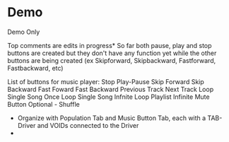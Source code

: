 # Demo

Demo Only

Top comments are edits in progress*
 So far both pause, play and stop buttons are created but they don't have any function yet while the other buttons are being created (ex Skipforward, Skipbackward, Fastforward, Fastbackward, etc)

List of buttons for music player:
    Stop
    Play-Pause
    Skip Forward
    Skip Backward
    Fast Foward
    Fast Backward
    Previous Track
    Next Track
    Loop Single Song Once
    Loop Single Song Infnite
    Loop Playlist Infinite
    Mute Button
    Optional - Shuffle

- Organize with Population Tab and Music Button Tab, each with a TAB-Driver and VOIDs connected to the Driver
- 